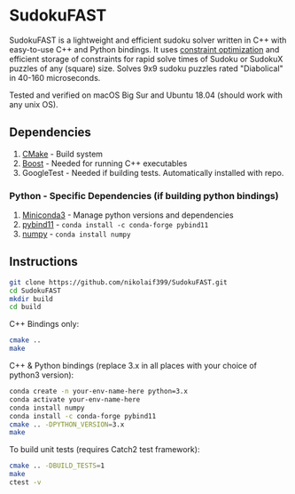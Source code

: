 # SudokuFAST
SudokuFAST is a lightweight and efficient sudoku solver written in C++ with easy-to-use C++ and Python bindings. It uses [constraint optimization](https://developers.google.com/optimization/cp) and efficient storage of constraints for rapid solve times of Sudoku or SudokuX puzzles of any (square) size. Solves 9x9 sudoku puzzles rated "Diabolical" in 40-160 microseconds.

Tested and verified on macOS Big Sur and Ubuntu 18.04 (should work with any unix OS).

## Dependencies
1. [CMake](https://cmake.org/) - Build system
2. [Boost](https://www.boost.org/doc/libs/1_66_0/more/getting_started/unix-variants.html) - Needed for running C++ executables
3. GoogleTest - Needed if building tests. Automatically installed with repo.

### Python - Specific Dependencies (if building python bindings)
1. [Miniconda3](https://docs.conda.io/en/latest/miniconda.html) - Manage python versions and dependencies
2. [pybind11](https://github.com/pybind/pybind11) - `conda install -c conda-forge pybind11`
3. [numpy](https://numpy.org/doc/stable/) - `conda install numpy`

## Instructions
```bash
git clone https://github.com/nikolaif399/SudokuFAST.git
cd SudokuFAST
mkdir build
cd build
```
C++ Bindings only:
```bash
cmake ..
make
```
C++ & Python bindings (replace 3.x in all places with your choice of python3 version):
```bash
conda create -n your-env-name-here python=3.x
conda activate your-env-name-here
conda install numpy
conda install -c conda-forge pybind11
cmake .. -DPYTHON_VERSION=3.x
make
```

To build unit tests (requires Catch2 test framework):
```bash
cmake .. -DBUILD_TESTS=1
make
ctest -v
```
